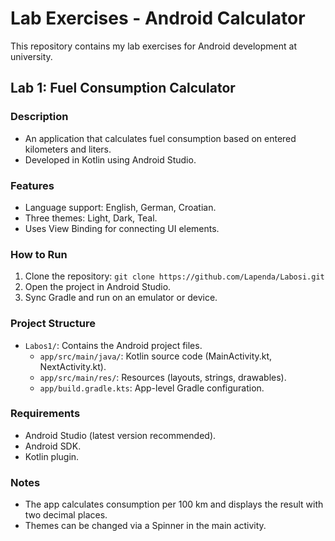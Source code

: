 # Lab Exercises - Android Calculator

This repository contains my lab exercises for Android development at university.

## Lab 1: Fuel Consumption Calculator

### Description
- An application that calculates fuel consumption based on entered kilometers and liters.
- Developed in Kotlin using Android Studio.

### Features
- Language support: English, German, Croatian.
- Three themes: Light, Dark, Teal.
- Uses View Binding for connecting UI elements.

### How to Run
1. Clone the repository: `git clone https://github.com/Lapenda/Labosi.git`
2. Open the project in Android Studio.
3. Sync Gradle and run on an emulator or device.

### Project Structure
- `Labos1/`: Contains the Android project files.
  - `app/src/main/java/`: Kotlin source code (MainActivity.kt, NextActivity.kt).
  - `app/src/main/res/`: Resources (layouts, strings, drawables).
  - `app/build.gradle.kts`: App-level Gradle configuration.

### Requirements
- Android Studio (latest version recommended).
- Android SDK.
- Kotlin plugin.

### Notes
- The app calculates consumption per 100 km and displays the result with two decimal places.
- Themes can be changed via a Spinner in the main activity.